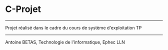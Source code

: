 C-Projet
========
--------

Projet réalisé dans le cadre du cours de système d'exploitation TP

--------
Antoine BETAS, Technologie de l'informatique, Ephec LLN